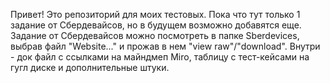 Привет!
Это репозиторий для моих тестовых. Пока что тут только 1 задание от Сбердевайсов, но в будущем возможно добавятся еще.
Задание от Сбердевайсов можно посмотреть в папке Sberdevices, выбрав файл "Website..." и прожав в нем "view raw"/"download". Внутри - док файл с ссылками на майндмеп Miro, таблицу с тест-кейсами на гугл диске и дополнительные штуки.
